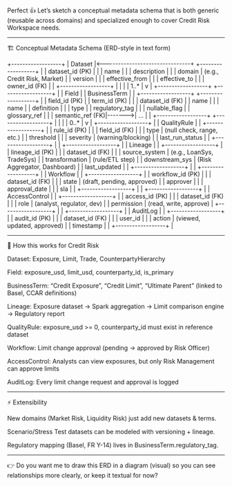 Perfect 👍 Let’s sketch a conceptual metadata schema that is both generic (reusable across domains) and specialized enough to cover Credit Risk Workspace needs.


---

🏗️ Conceptual Metadata Schema (ERD-style in text form)

+------------------+
|   Dataset        |<-------------------------------+
+------------------+                                |
| dataset_id (PK)  |                                |
| name             |                                |
| description      |                                |
| domain           |   (e.g., Credit Risk, Market)  |
| version          |                                |
| effective_from   |                                |
| effective_to     |                                |
| owner_id (FK)    |                                |
+------------------+                                |
         |                                          |
         | 1..*                                     |
         v                                          |
+------------------+        +------------------+    |
|   Field          |        |   BusinessTerm   |    |
+------------------+        +------------------+    |
| field_id (PK)    |        | term_id (PK)     |    |
| dataset_id (FK)  |        | name             |    |
| name             |        | definition       |    |
| type             |        | regulatory_tag   |    |
| nullable_flag    |        | glossary_ref     |    |
| semantic_ref (FK)|------->| ...              |    |
+------------------+        +------------------+    |
         |                                          |
         | 0..*                                     |
         v                                          |
+------------------+                                |
|   QualityRule    |                                |
+------------------+                                |
| rule_id (PK)     |                                |
| field_id (FK)    |                                |
| type             |   (null check, range, etc.)    |
| threshold        |                                |
| severity         |   (warning/blocking)           |
| last_run_status  |                                |
+------------------+                                |
                                                    |
+------------------+                                |
|   Lineage        |                                |
+------------------+                                |
| lineage_id (PK)  |                                |
| dataset_id (FK)  |                                |
| source_system    |   (e.g., LoanSys, TradeSys)    |
| transformation   |   (rule/ETL step)              |
| downstream_sys   |   (Risk Aggregator, Dashboard) |
| last_updated     |                                |
+------------------+                                |
                                                    |
+------------------+                                |
|   Workflow       |                                |
+------------------+                                |
| workflow_id (PK) |                                |
| dataset_id (FK)  |                                |
| state            |   (draft, pending, approved)   |
| approver         |                                |
| approval_date    |                                |
| sla              |                                |
+------------------+                                |
                                                    |
+------------------+                                |
|   AccessControl  |                                |
+------------------+                                |
| access_id (PK)   |                                |
| dataset_id (FK)  |                                |
| role             |   (analyst, regulator, dev)    |
| permission       |   (read, write, approve)       |
+------------------+                                |
                                                    |
+------------------+                                |
|   AuditLog       |                                |
+------------------+                                |
| audit_id (PK)    |                                |
| dataset_id (FK)  |                                |
| user_id          |                                |
| action           |   (viewed, updated, approved)  |
| timestamp        |                                |
+------------------+                                |


---

🔑 How this works for Credit Risk

Dataset: Exposure, Limit, Trade, CounterpartyHierarchy

Field: exposure_usd, limit_usd, counterparty_id, is_primary

BusinessTerm: “Credit Exposure”, “Credit Limit”, “Ultimate Parent” (linked to Basel, CCAR definitions)

Lineage: Exposure dataset → Spark aggregation → Limit comparison engine → Regulatory report

QualityRule: exposure_usd >= 0, counterparty_id must exist in reference dataset

Workflow: Limit change approval (pending → approved by Risk Officer)

AccessControl: Analysts can view exposures, but only Risk Management can approve limits

AuditLog: Every limit change request and approval is logged



---

⚡ Extensibility

New domains (Market Risk, Liquidity Risk) just add new datasets & terms.

Scenario/Stress Test datasets can be modeled with versioning + lineage.

Regulatory mapping (Basel, FR Y-14) lives in BusinessTerm.regulatory_tag.



---

👉 Do you want me to draw this ERD in a diagram (visual) so you can see relationships more clearly, or keep it textual for now?

